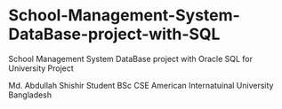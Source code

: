 # School-Management-System-DataBase-project-with-SQL
School Management System DataBase project with Oracle SQL for University Project 

Md. Abdullah Shishir 
Student BSc CSE American Internatuinal University Bangladesh

